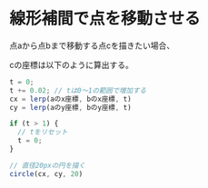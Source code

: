 # 線形補間で点を移動させる

点aから点bまで移動する点cを描きたい場合、

cの座標は以下のように算出する。

```js
t = 0;
t += 0.02; // tは0〜1の範囲で増加する
cx = lerp(aのx座標, bのx座標, t)
cy = lerp(aのy座標, bのy座標, t)

if (t > 1) {
  // tをリセット
  t = 0;
}

// 直径20pxの円を描く
circle(cx, cy, 20)
```